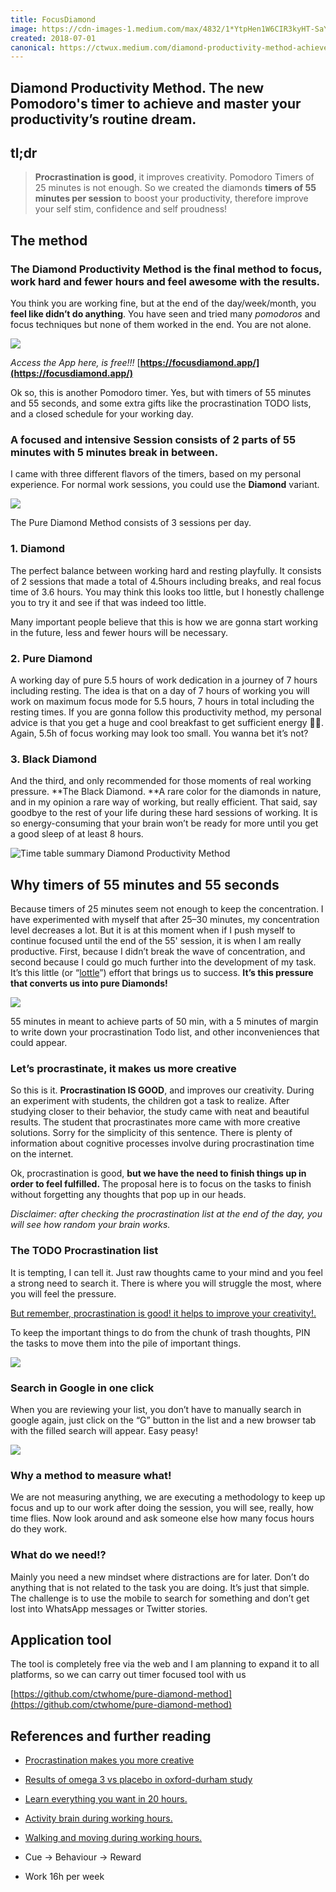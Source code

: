 ```yaml
---
title: FocusDiamond
image: https://cdn-images-1.medium.com/max/4832/1*YtpHen1W6CIR3kyHT-SaYg.png
created: 2018-07-01
canonical: https://ctwux.medium.com/diamond-productivity-method-achieve-and-master-your-productivitys-routine-dream-fa692b79040b
---
```


## Diamond Productivity Method. The new Pomodoro's timer to achieve and master your productivity’s routine dream.

## tl;dr
>  **Procrastination is good**, it improves creativity. Pomodoro Timers of 25 minutes is not enough. So we created the diamonds **timers of 55 minutes per session** to boost your productivity, therefore improve your self stim, confidence and self proudness!

## The method

### The Diamond Productivity Method is the final method to focus, work hard and fewer hours and feel awesome with the results.

You think you are working fine, but at the end of the day/week/month, you **feel like didn’t do anything**. You have seen and tried many *pomodoros* and focus techniques but none of them worked in the end. You are not alone.

![](https://cdn-images-1.medium.com/max/2000/1*fCUVELpk4-oDWRfcS6vJaA.png)

*Access the App here, is free!!!* [**https://focusdiamond.app/](https://focusdiamond.app/)**

Ok so, this is another Pomodoro timer. Yes, but with timers of 55 minutes and 55 seconds, and some extra gifts like the procrastination TODO lists, and a closed schedule for your working day.

### A focused and intensive Session consists of 2 parts of 55 minutes with 5 minutes break in between.

I came with three different flavors of the timers, based on my personal experience. For normal work sessions, you could use the **Diamond** variant.

![](https://cdn-images-1.medium.com/max/2044/1*TESp0LI-RDhEoPFYBnKhUQ.png)

The Pure Diamond Method consists of 3 sessions per day.

### 1. Diamond

The perfect balance between working hard and resting playfully. It consists of 2 sessions that made a total of 4.5hours including breaks, and real focus time of 3.6 hours. You may think this looks too little, but I honestly challenge you to try it and see if that was indeed too little.

Many important people believe that this is how we are gonna start working in the future, less and fewer hours will be necessary.

### 2. Pure Diamond

A working day of pure 5.5 hours of work dedication in a journey of 7 hours including resting. The idea is that on a day of 7 hours of working you will work on maximum focus mode for 5.5 hours, 7 hours in total including the resting times. If you are gonna follow this productivity method, my personal advice is that you get a huge and cool breakfast to get sufficient energy 💪🏻. Again, 5.5h of focus working may look too small. You wanna bet it’s not?

### 3. Black Diamond

And the third, and only recommended for those moments of real working pressure. **The Black Diamond. **A rare color for the diamonds in nature, and in my opinion a rare way of working, but really efficient. That said, say goodbye to the rest of your life during these hard sessions of working. It is so energy-consuming that your brain won’t be ready for more until you get a good sleep of at least 8 hours.

![Time table summary Diamond Productivity Method](https://cdn-images-1.medium.com/max/2000/1*AH_dPUT23RtkN4OHqLt7tg.png)

## Why timers of 55 minutes and 55 seconds

Because timers of 25 minutes seem not enough to keep the concentration. I have experimented with myself that after 25–30 minutes, my concentration level decreases a lot. But it is at this moment when if I push myself to continue focused until the end of the 55' session, it is when I am really productive. First, because I didn’t break the wave of concentration, and second because I could go much further into the development of my task. It’s this little (or “[lottle](https://dfep0xlbws1ys.cloudfront.net/thumbsf9/4a/f94add98f52f8693970edc39f4ff380e.jpg?response-cache-control=max-age=2628000)”) effort that brings us to success. **It’s this pressure that converts us into pure Diamonds!**

![](https://cdn-images-1.medium.com/max/2000/1*qTLm-qDcJMzTgvhcu5lx8w.png)

55 minutes in meant to achieve parts of 50 min, with a 5 minutes of margin to write down your procrastination Todo list, and other inconveniences that could appear.

### Let’s procrastinate, it makes us more creative

So this is it. **Procrastination IS GOOD**, and improves our creativity. During an experiment with students, the children got a task to realize. After studying closer to their behavior, the study came with neat and beautiful results. The student that procrastinates more came with more creative solutions. Sorry for the simplicity of this sentence. There is plenty of information about cognitive processes involve during procrastination time on the internet.

Ok, procrastination is good, **but we have the need to finish things up in order to feel fulfilled.** The proposal here is to focus on the tasks to finish without forgetting any thoughts that pop up in our heads.

*Disclaimer: after checking the procrastination list at the end of the day, you will see how random your brain works.*

### The TODO Procrastination list

It is tempting, I can tell it. Just raw thoughts came to your mind and you feel a strong need to search it. There is where you will struggle the most, where you will feel the pressure.

[But remember, procrastination is good! it helps to improve your creativity!.](https://www.independent.co.uk/news/science/procrastination-makes-you-more-creative-research-says-a6923626.html)

To keep the important things to do from the chunk of trash thoughts, PIN the tasks to move them into the pile of important things.

![](https://cdn-images-1.medium.com/max/3024/1*T0dQosz2G2IWLjTDG6kv6Q.png)

### Search in Google in one click

When you are reviewing your list, you don’t have to manually search in google again, just click on the “G” button in the list and a new browser tab with the filled search will appear. Easy peasy!

![](https://cdn-images-1.medium.com/max/3012/1*30YKUxaSOsjUa_ZLRo8TVA.png)

### Why a method to measure what!

We are not measuring anything, we are executing a methodology to keep up focus and up to our work after doing the session, you will see, really, how time flies. Now look around and ask someone else how many focus hours do they work.

### What do we need!?

Mainly you need a new mindset where distractions are for later. Don’t do anything that is not related to the task you are doing. It’s just that simple. The challenge is to use the mobile to search for something and don’t get lost into WhatsApp messages or Twitter stories.

## Application tool

The tool is completely free via the web and I am planning to expand it to all platforms, so we can carry out timer focused tool with us

[https://github.com/ctwhome/pure-diamond-method](https://github.com/ctwhome/pure-diamond-method)

## References and further reading

* [Procrastination makes you more creative](https://www.independent.co.uk/news/science/procrastination-makes-you-more-creative-research-says-a6923626.html)

* [Results of omega 3 vs placebo in oxford-durham study](https://www.ncbi.nlm.nih.gov/pubmed/15867048)

* [Learn everything you want in 20 hours.](https://lifehacker.com/learn-anything-in-20-hours-with-this-four-step-method-509281792)

* [Activity brain during working hours.](https://open.buffer.com/science-taking-breaks-at-work/)

* [Walking and moving during working hours.](https://www.health.harvard.edu/mind-and-mood/need-a-quick-brain-boost-take-a-walk)

* Cue -> Behaviour -> Reward

* Work 16h per week
